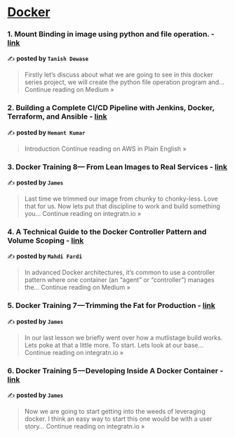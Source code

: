 
<h1><a href=https://medium.com/tag/docker/recommended target="_blank" rel="noopener noreferrer">Docker</a></h1>
<h3>1. Mount Binding in image using python and file operation. - <a href="https://medium.com/@tanishdewase222/mount-binding-in-image-using-python-and-file-operation-ea11c2965496?source=rss------docker-5" target="_blank" rel="noopener noreferrer">link</a></h3>

✍️ **posted by `Tanish Dewase`**

<blockquote>Firstly let’s discuss about what we are going to see in this docker series project, we will create the python file operation program and…
Continue reading on Medium »</blockquote>

<h3>2. Building a Complete CI/CD Pipeline with Jenkins, Docker, Terraform, and Ansible - <a href="https://aws.plainenglish.io/building-a-complete-ci-cd-pipeline-with-jenkins-docker-terraform-and-ansible-4a643489a1c1?source=rss------docker-5" target="_blank" rel="noopener noreferrer">link</a></h3>

✍️ **posted by `Hemant Kumar`**

<blockquote>Introduction
Continue reading on AWS in Plain English »</blockquote>

<h3>3. Docker Training 8— From Lean Images to Real Services - <a href="https://blog.integratn.io/from-lean-images-to-real-services-f427c9a4a48c?source=rss------docker-5" target="_blank" rel="noopener noreferrer">link</a></h3>

✍️ **posted by `James`**

<blockquote>Last time we trimmed our image from chunky to chonky-less. Love that for us.
Now lets put that discipline to work and build something you…
Continue reading on integratn.io »</blockquote>

<h3>4. A Technical Guide to the Docker Controller Pattern and Volume Scoping - <a href="https://medium.com/@mrmahdifardi/a-technical-guide-to-the-docker-controller-pattern-and-volume-scoping-fd0ad32aef90?source=rss------docker-5" target="_blank" rel="noopener noreferrer">link</a></h3>

✍️ **posted by `Mahdi Fardi`**

<blockquote>In advanced Docker architectures, it’s common to use a controller pattern where one container (an “agent” or “controller”) manages the…
Continue reading on Medium »</blockquote>

<h3>5. Docker Training 7 — Trimming the Fat for Production - <a href="https://blog.integratn.io/docker-training-7-trimming-the-fat-for-production-4cb50d182798?source=rss------docker-5" target="_blank" rel="noopener noreferrer">link</a></h3>

✍️ **posted by `James`**

<blockquote>In our last lesson we briefly went over how a mutlistage build works. Lets poke at that a little more. To start. Lets look at our base…
Continue reading on integratn.io »</blockquote>

<h3>6. Docker Training 5 — Developing Inside A Docker Container - <a href="https://blog.integratn.io/docker-training-5-developing-inside-a-docker-container-1cefea874814?source=rss------docker-5" target="_blank" rel="noopener noreferrer">link</a></h3>

✍️ **posted by `James`**

<blockquote>Now we are going to start getting into the weeds of leveraging docker. I think an easy way to start this one would be with a user story…
Continue reading on integratn.io »</blockquote>

